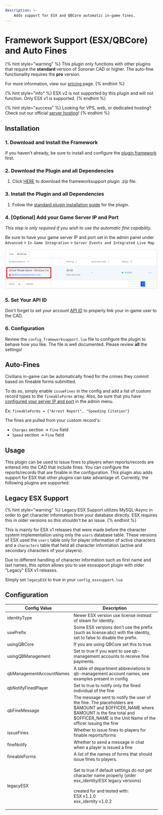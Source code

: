 ```yaml
---
description: >-
    Adds support for ESX and QBCore automatic in-game fines.
---
```


# Framework Support (ESX/QBCore) and Auto Fines

{% hint style="warning" %}
This plugin only functions with other plugins that require the **standard** version of Sonoran CAD or higher. The auto-fine functionality requires the **pro** version.

For more information, view our [pricing ](../../../pricing/faq)page.
{% endhint %}

{% hint style="info" %}
ESX v2 is not supported by this plugin and will not function. Only ESX v1 is supported.
{% endhint %}

{% hint style="success" %}
Looking for VPS, web, or dedicated hosting? Check out our official [server hosting](../../../other-products/server-hosting.md)!
{% endhint %}

## Installation

### 1. Download and Install the Framework

If you haven't already, be sure to install and configure the [plugin framework](../framework-installation.md) first.

### 2. Download the Plugin and all Dependencies

1. Click [HERE](https://github.com/Sonoran-Software/sonoran_frameworksupport/releases/tag/latest) to download the frameworksupport plugin .zip file.

### 3. Install the Plugin and all Dependencies

1. Follow the [standard plugin installation guide](../plugin-installation) for the plugin.

### 4. \[Optional] Add your Game Server IP and Port

_This step is only required if you wish to use the automatic fine capability._

Be sure to have your game server IP and port set in the admin panel under `Advanced` > `In-Game Integration` > `Server Events and Integrated Live Map`

![Sonoran CAD - Server IP and Port](<../../../.gitbook/assets/image (224).png>)

### 5. Set Your API ID

Don't forget to set your account [API ID](../../../sonoran-cad/api-integration/getting-started/setting-your-api-id.md) to properly link your in-game user to the CAD.

### 6. Configuration

Review the `config_frameworksupport.lua` file to configure the plugin to behave how you like. The file is well documented. Please review **all** the settings!

## Auto-Fines

Civilians in-game can be automatically fined for the crimes they commit based on fineable forms submitted.

To do so, simply enable `issueFines` in the config and add a list of custom record types to the `fineableForms` array. Also, be sure that you have [configured your server IP and port](esx-support.md#4-optional-add-your-game-server-ip-and-port) in the admin menu.

Ex: `fineableForms = {"Arrest Report", "Speeding Citation"}`

The fines are pulled from your custom record's:

-   `Charges` section -> `Fine` field
-   `Speed` section -> `Fine` field

## Usage

This plugin can be used to issue fines to players when reports/records are entered into the CAD that include fines. You can configure the reports/records that are finable in the configuration. This plugin also adds support for ESX that other plugins can take advantage of. Currently, the following plugins are supported:

## Legacy ESX Support

{% hint style="warning" %}
Legacy ESX Support utilizes MySQL-Async in order to get character information from your database directly. ESX requires this in older versions so this shouldn't be an issue.
{% endhint %}

This is mainly for ESX v1 releases that were made before the character system implementation using only the `users` database table. These versions of ESX used the `users` table only for player information of active characters and a `characters` table that held all character information (active and secondary characters of your players).

Due to different handling of character information such as first name and last names, this option allows you to use esxsupport plugin with older "Legacy" ESX v1 releases.

Simply set `legacyESX` to true in your `config_esxsupport.lua`

## Configuration

| Config Value             | Description                                                                                                                                                                                        |
| ------------------------ | -------------------------------------------------------------------------------------------------------------------------------------------------------------------------------------------------- |
| identityType             | Newer ESX version use license instead of steam for identity.                                                                                                                                       |
| usePrefix                | Some ESX versions don't use the prefix (such as license:abc) with the identity, set to false to disable the prefix.                                                                                |
| usingQBCore              | If you are using QBCore set this to true.                                                                                                                                                          |
| usingQBManagement        | Set to true if you want to use qb-management accounts to receive fine payments.                                                                                                                    |
| qbManagementAccountNames | A table of department abbreviations to qb-management account names, see examples present in config                                                                                                 |
| qbNotifyFinedPlayer      | Set to true to notify only the fined individual of the fine                                                                                                                                        |
| qbFineMessage            | The message sent to notify the user of the fine. The placeholders are $AMOUNT and $OFFICER_NAME where $AMOUNT is the fine total and $OFFICER_NAME is the Unit Name of the officer issuing the fine |
| issueFines               | Whether to issue fines to players for finable reports/forms                                                                                                                                        |
| fineNotify               | Whether to send a message in chat when a player is issued a fine                                                                                                                                   |
| fineableForms            | A list of the names of forms that should issue fines to players.                                                                                                                                   |
| legacyESX                | <p>Set to true if default settings do not get character name properly (older esx_identity/ESX legacy versions)<br><br>created for and tested with:<br>ESX v1.1.0 <br>esx_identity v1.0.2</p>       |
